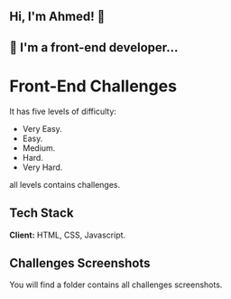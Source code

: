 ## Hi, I'm Ahmed! 👋


## 🚀 I'm a front-end developer...


#  Front-End Challenges
It has five levels of difficulty:
- Very Easy.
- Easy.
- Medium.
- Hard.
- Very Hard.

all levels contains challenges.

## Tech Stack

**Client:** HTML, CSS, Javascript.

## Challenges Screenshots
You will find a folder contains all challenges screenshots.
